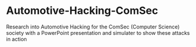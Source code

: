 # Automotive-Hacking-ComSec
Research into Automotive Hacking for the ComSec (Computer Science) society with a PowerPoint presentation and simulater to show these attacks in action
